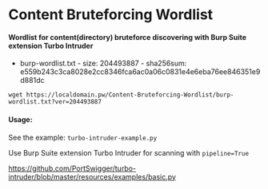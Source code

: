 # Content Bruteforcing Wordlist

#### Wordlist for content(directory) bruteforce discovering with Burp Suite extension Turbo Intruder

- burp-wordlist.txt - size: 204493887 - sha256sum: e559b243c3ca8028e2cc8346fca6ac0a06c0831e4e6eba76ee846351e9d881dc

`wget https://localdomain.pw/Content-Bruteforcing-Wordlist/burp-wordlist.txt?ver=204493887`

#### Usage:

See the example: `turbo-intruder-example.py`

Use Burp Suite extension Turbo Intruder for scanning with `pipeline=True`

https://github.com/PortSwigger/turbo-intruder/blob/master/resources/examples/basic.py
